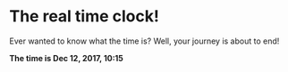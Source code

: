 # The real time clock!

Ever wanted to know what the time is? Well, your journey is about to end!

**The time is Dec 12, 2017, 10:15**